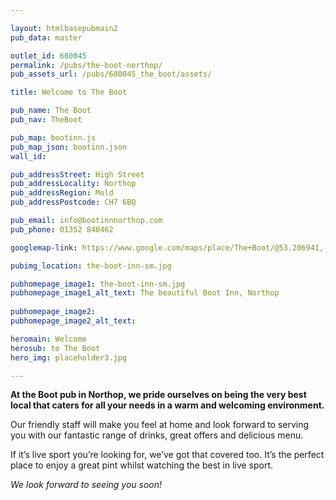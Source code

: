 ```yaml
---

layout: htmlbasepubmain2
pub_data: master

outlet_id: 680045
permalink: /pubs/the-boot-northop/
pub_assets_url: /pubs/680045_the_boot/assets/

title: Welcome to The Boot

pub_name: The Boot
pub_nav: TheBoot

pub_map: bootinn.js
pub_map_json: bootinn.json
wall_id:

pub_addressStreet: High Street
pub_addressLocality: Northop
pub_addressRegion: Mold
pub_addressPostcode: CH7 6BQ

pub_email: info@bootinnnorthop.com
pub_phone: 01352 840462

googlemap-link: https://www.google.com/maps/place/The+Boot/@53.206941,-3.133275,16z/data=!4m8!1m2!2m1!1zVGhlIEJvb3QNCkhpZ2ggU3RyZWV0LCANCk5vcnRob3AsIA0KTW9sZCwgQ0g3IDZCUQ!3m4!1s0x0:0x4e569d995e9e84e8!8m2!3d53.2068342!4d-3.1338394?hl=en-GB

pubimg_location: the-boot-inn-sm.jpg

pubhomepage_image1: the-boot-inn-sm.jpg
pubhomepage_image1_alt_text: The beautiful Boot Inn, Northop
 
pubhomepage_image2: 
pubhomepage_image2_alt_text: 

heromain: Welcome
herosub: to The Boot
hero_img: placeholder3.jpg

---
```


**At the Boot pub in Northop, we pride ourselves on being the very best local that caters for all your needs in a warm and welcoming environment.**

Our friendly staff will make you feel at home and look forward to serving you with our fantastic range of drinks, great offers and delicious menu.

If it’s live sport you’re looking for, we’ve got that covered too. It’s the perfect place to enjoy a great pint whilst watching the best in live sport.

*We look forward to seeing you soon!*
